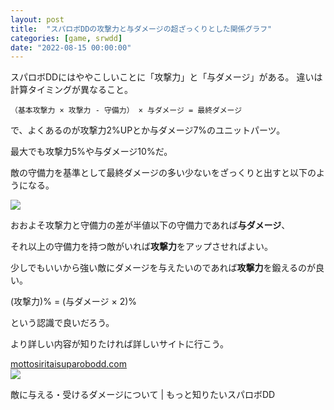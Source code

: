 ```yaml
---
layout: post
title:  "スパロボDDの攻撃力と与ダメージの超ざっくりとした関係グラフ"
categories: [game, srwdd]
date: "2022-08-15 00:00:00"
---
```


スパロボDDにはややこしいことに「攻撃力」と「与ダメージ」がある。
違いは計算タイミングが異なること。

```
（基本攻撃力 × 攻撃力 - 守備力） × 与ダメージ = 最終ダメージ
```

で、よくあるのが攻撃力2%UPとか与ダメージ7%のユニットパーツ。

最大でも攻撃力5%や与ダメージ10%だ。

敵の守備力を基準として最終ダメージの多い少ないをざっくりと出すと以下のようになる。


<div class="trim">
  <div class="trim__item">
    <a href="{{ site.url }}/assets/images/2022-08-15-report/03-56-33.png">
      <img class="one" src="{{ site.url }}/assets/thumbnail/2022-08-15-report/03-56-33.png">
    </a>
  </div>
</div>


おおよそ攻撃力と守備力の差が半値以下の守備力であれば**与ダメージ**、

それ以上の守備力を持つ敵がいれば**攻撃力**をアップさせればよい。

少しでもいいから強い敵にダメージを与えたいのであれば**攻撃力**を鍛えるのが良い。

(攻撃力)% = (与ダメージ × 2)%

という認識で良いだろう。

より詳しい内容が知りたければ詳しいサイトに行こう。


<div class="card">
  <a href="https://mottosiritaisuparobodd.com/2020/06/27/02/"></a>
  <div class="card__header">
    <a href="https://mottosiritaisuparobodd.com/2020/06/27/02/">mottosiritaisuparobodd.com</a>
  </div>
  <div class="card__image">
    <img src="https://mottosiritaisuparobodd.com/wp-content/uploads/2020/10/Screenshot_20201012-233941.png">
  </div>
  <div class="card__title">
    <p>敵に与える・受けるダメージについて | もっと知りたいスパロボDD</p>
  </div>
  <div class="card__description">
    <p></p>
  </div>
</div>


